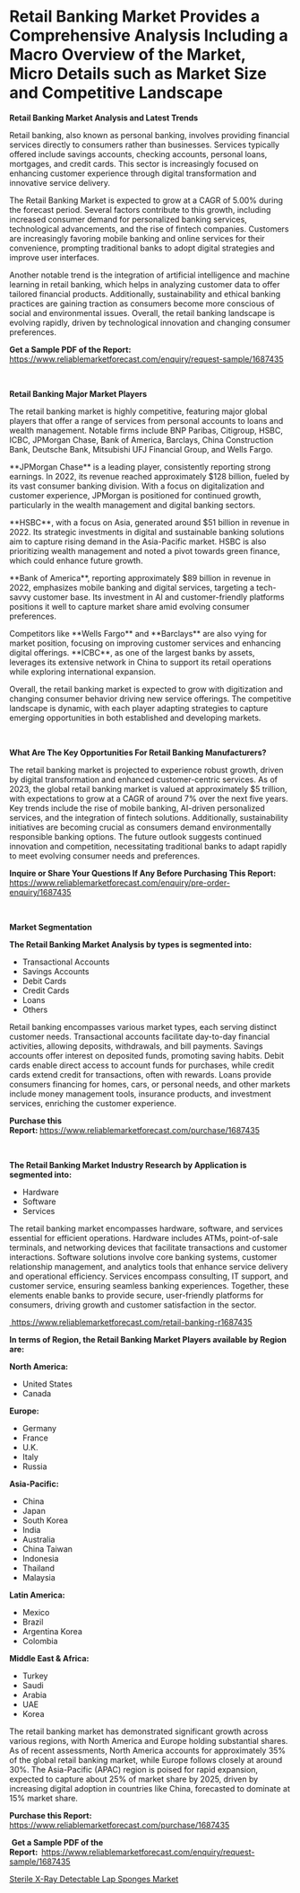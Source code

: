 <p><h1>Retail Banking Market Provides a Comprehensive Analysis Including a Macro Overview of the Market, Micro Details such as Market Size and Competitive Landscape</h1></p><p><strong>Retail Banking Market Analysis and Latest Trends</strong></p>
<p><p>Retail banking, also known as personal banking, involves providing financial services directly to consumers rather than businesses. Services typically offered include savings accounts, checking accounts, personal loans, mortgages, and credit cards. This sector is increasingly focused on enhancing customer experience through digital transformation and innovative service delivery.</p><p>The Retail Banking Market is expected to grow at a CAGR of 5.00% during the forecast period. Several factors contribute to this growth, including increased consumer demand for personalized banking services, technological advancements, and the rise of fintech companies. Customers are increasingly favoring mobile banking and online services for their convenience, prompting traditional banks to adopt digital strategies and improve user interfaces.</p><p>Another notable trend is the integration of artificial intelligence and machine learning in retail banking, which helps in analyzing customer data to offer tailored financial products. Additionally, sustainability and ethical banking practices are gaining traction as consumers become more conscious of social and environmental issues. Overall, the retail banking landscape is evolving rapidly, driven by technological innovation and changing consumer preferences.</p></p>
<p><strong>Get a Sample PDF of the Report:&nbsp;</strong> <a href="https://www.reliablemarketforecast.com/enquiry/request-sample/1687435?utm_campaign=3050&utm_medium=2&utm_source=Github&utm_content=ia&utm_term=09032025&utm_id=retail-banking">https://www.reliablemarketforecast.com/enquiry/request-sample/1687435</a></p>
<p>&nbsp;</p>
<p><strong>Retail Banking Major Market Players</strong></p>
<p><p>The retail banking market is highly competitive, featuring major global players that offer a range of services from personal accounts to loans and wealth management. Notable firms include BNP Paribas, Citigroup, HSBC, ICBC, JPMorgan Chase, Bank of America, Barclays, China Construction Bank, Deutsche Bank, Mitsubishi UFJ Financial Group, and Wells Fargo.</p><p>**JPMorgan Chase** is a leading player, consistently reporting strong earnings. In 2022, its revenue reached approximately $128 billion, fueled by its vast consumer banking division. With a focus on digitalization and customer experience, JPMorgan is positioned for continued growth, particularly in the wealth management and digital banking sectors.</p><p>**HSBC**, with a focus on Asia, generated around $51 billion in revenue in 2022. Its strategic investments in digital and sustainable banking solutions aim to capture rising demand in the Asia-Pacific market. HSBC is also prioritizing wealth management and noted a pivot towards green finance, which could enhance future growth.</p><p>**Bank of America**, reporting approximately $89 billion in revenue in 2022, emphasizes mobile banking and digital services, targeting a tech-savvy customer base. Its investment in AI and customer-friendly platforms positions it well to capture market share amid evolving consumer preferences.</p><p>Competitors like **Wells Fargo** and **Barclays** are also vying for market position, focusing on improving customer services and enhancing digital offerings. **ICBC**, as one of the largest banks by assets, leverages its extensive network in China to support its retail operations while exploring international expansion.</p><p>Overall, the retail banking market is expected to grow with digitization and changing consumer behavior driving new service offerings. The competitive landscape is dynamic, with each player adapting strategies to capture emerging opportunities in both established and developing markets.</p></p>
<p>&nbsp;</p>
<p><strong>What Are The Key Opportunities For Retail Banking Manufacturers?</strong></p>
<p><p>The retail banking market is projected to experience robust growth, driven by digital transformation and enhanced customer-centric services. As of 2023, the global retail banking market is valued at approximately $5 trillion, with expectations to grow at a CAGR of around 7% over the next five years. Key trends include the rise of mobile banking, AI-driven personalized services, and the integration of fintech solutions. Additionally, sustainability initiatives are becoming crucial as consumers demand environmentally responsible banking options. The future outlook suggests continued innovation and competition, necessitating traditional banks to adapt rapidly to meet evolving consumer needs and preferences.</p></p>
<p><strong>Inquire or Share Your Questions If Any Before Purchasing This Report:</strong> <a href="https://www.reliablemarketforecast.com/enquiry/pre-order-enquiry/1687435?utm_campaign=3050&utm_medium=2&utm_source=Github&utm_content=ia&utm_term=09032025&utm_id=retail-banking">https://www.reliablemarketforecast.com/enquiry/pre-order-enquiry/1687435</a></p>
<p>&nbsp;</p>
<p><strong>Market Segmentation</strong></p>
<p><strong>The Retail Banking Market Analysis by types is segmented into:</strong></p>
<p><ul><li>Transactional Accounts</li><li>Savings Accounts</li><li>Debit Cards</li><li>Credit Cards</li><li>Loans</li><li>Others</li></ul></p>
<p><p>Retail banking encompasses various market types, each serving distinct customer needs. Transactional accounts facilitate day-to-day financial activities, allowing deposits, withdrawals, and bill payments. Savings accounts offer interest on deposited funds, promoting saving habits. Debit cards enable direct access to account funds for purchases, while credit cards extend credit for transactions, often with rewards. Loans provide consumers financing for homes, cars, or personal needs, and other markets include money management tools, insurance products, and investment services, enriching the customer experience.</p></p>
<p><strong>Purchase this Report:&nbsp;</strong><a href="https://www.reliablemarketforecast.com/purchase/1687435?utm_campaign=3050&utm_medium=2&utm_source=Github&utm_content=ia&utm_term=09032025&utm_id=retail-banking">https://www.reliablemarketforecast.com/purchase/1687435</a></p>
<p>&nbsp;</p>
<p><strong>The Retail Banking Market Industry Research by Application is segmented into:</strong></p>
<p><ul><li>Hardware</li><li>Software</li><li>Services</li></ul></p>
<p><p>The retail banking market encompasses hardware, software, and services essential for efficient operations. Hardware includes ATMs, point-of-sale terminals, and networking devices that facilitate transactions and customer interactions. Software solutions involve core banking systems, customer relationship management, and analytics tools that enhance service delivery and operational efficiency. Services encompass consulting, IT support, and customer service, ensuring seamless banking experiences. Together, these elements enable banks to provide secure, user-friendly platforms for consumers, driving growth and customer satisfaction in the sector.</p></p>
<p><a href="https://www.reliablemarketforecast.com/retail-banking-r1687435?utm_campaign=3050&utm_medium=2&utm_source=Github&utm_content=ia&utm_term=09032025&utm_id=retail-banking">&nbsp;https://www.reliablemarketforecast.com/retail-banking-r1687435</a></p>
<p><strong>In terms of Region, the Retail Banking Market Players available by Region are:</strong></p>
<p>
    <p> <strong> North America: </strong>
        <ul>
            <li>United States</li>
            <li>Canada</li>
        </ul>
        </p> 
    <p> <strong> Europe: </strong>
        <ul>
            <li>Germany</li>
            <li>France</li>
            <li>U.K.</li>
            <li>Italy</li>
            <li>Russia</li>
        </ul>
        </p> 
    <p> <strong> Asia-Pacific: </strong>
        <ul>
            <li>China</li>
            <li>Japan</li>
            <li>South Korea</li>
            <li>India</li>
            <li>Australia</li>
            <li>China Taiwan</li>
            <li>Indonesia</li>
            <li>Thailand</li>
            <li>Malaysia</li>
        </ul>
        </p> 
    <p> <strong> Latin America: </strong>
        <ul>
            <li>Mexico</li>
            <li>Brazil</li>
            <li>Argentina Korea</li>
            <li>Colombia</li>
        </ul>
        </p> 
    <p> <strong> Middle East & Africa: </strong>
        <ul>
            <li>Turkey</li>
            <li>Saudi</li>
            <li>Arabia</li>
            <li>UAE</li>
            <li>Korea</li>
        </ul>
    </p>
    </p>
<p><p>The retail banking market has demonstrated significant growth across various regions, with North America and Europe holding substantial shares. As of recent assessments, North America accounts for approximately 35% of the global retail banking market, while Europe follows closely at around 30%. The Asia-Pacific (APAC) region is poised for rapid expansion, expected to capture about 25% of market share by 2025, driven by increasing digital adoption in countries like China, forecasted to dominate at 15% market share.</p></p>
<p><strong>Purchase this Report: </strong><a href="https://www.reliablemarketforecast.com/purchase/1687435?utm_campaign=3050&utm_medium=2&utm_source=Github&utm_content=ia&utm_term=09032025&utm_id=retail-banking">https://www.reliablemarketforecast.com/purchase/1687435</a></p>
<p>&nbsp;<strong>Get a Sample PDF of the Report:&nbsp;&nbsp;</strong><a href="https://www.reliablemarketforecast.com/enquiry/request-sample/1687435?utm_campaign=3050&utm_medium=2&utm_source=Github&utm_content=ia&utm_term=09032025&utm_id=retail-banking">https://www.reliablemarketforecast.com/enquiry/request-sample/1687435</a></p>
<p><strong></strong></p>
<p><p><a href="https://github.com/nibbsmantji/Market-Research-Report-List-1/blob/main/sterile-x-ray-detectable-lap-sponges-market.md?utm_campaign=3050&utm_medium=2&utm_source=Github&utm_content=ia&utm_term=09032025&utm_id=retail-banking">Sterile X-Ray Detectable Lap Sponges Market</a></p></p>